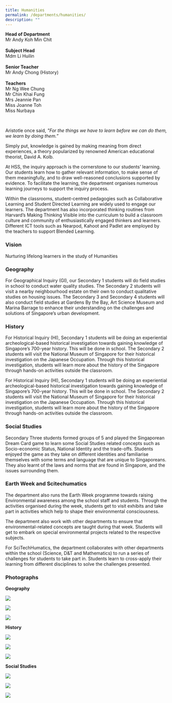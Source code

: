 ```yaml
---
title: Humanities
permalink: /departments/humanities/
description: ""
---
```

**Head of Department**    
Mr Andy Koh Min Chit  
   
**Subject Head**  
Mdm Li Huilin  
   
**Senior Teacher**   
Mr Andy Chong (History)  
   
**Teachers**  
Mr Ng Wee Chung  
Mr Chin Khai Fung  
Mrs Jeannie Pan  
Miss Joanne Toh  
Miss Nurbaya  
 
   

Aristotle once said, _"For the things we have to learn before we can do them, we learn by doing them.”_

Simply put, knowledge is gained by making meaning from direct experiences, a theory popularized by renowned American educational theorist, David A. Kolb.

At HSS, the inquiry approach is the cornerstone to our students’ learning. Our students learn how to gather relevant information, to make sense of them meaningfully, and to draw well-reasoned conclusions supported by evidence. To facilitate the learning, the department organises numerous learning journeys to support the inquiry process.

Within the classrooms, student-centred pedagogies such as Collaborative Learning and Student Directed Learning are widely used to engage our learners. The department has also incorporated thinking routines from Harvard’s Making Thinking Visible into the curriculum to build a classroom culture and community of enthusiastically engaged thinkers and learners. Different ICT tools such as Nearpod, Kahoot and Padlet are employed by the teachers to support Blended Learning.

  

### Vision

Nurturing lifelong learners in the study of Humanities

### Geography

For Geographical Inquiry (GI), our Secondary 1 students will do field studies in school to conduct water quality studies. The Secondary 2 students will visit a nearby neighbourhood estate on their own to conduct qualitative studies on housing issues. The Secondary 3 and Secondary 4 students will also conduct field studies at Gardens By the Bay, Art Science Museum and Marina Barrage to enhance their understanding on the challenges and solutions of Singapore’s urban development.

### History

For Historical Inquiry (HI), Secondary 1 students will be doing an experiential archeological-based historical investigation towards gaining knowledge of Singapore’s 700-year history. This will be done in school. The Secondary 2 students will visit the National Museum of Singapore for their historical investigation on the Japanese Occupation. Through this historical investigation, students will learn more about the history of the Singapore through hands-on activities outside the classroom.

For Historical Inquiry (HI), Secondary 1 students will be doing an experiential archeological-based historical investigation towards gaining knowledge of Singapore’s 700-year history. This will be done in school. The Secondary 2 students will visit the National Museum of Singapore for their historical investigation on the Japanese Occupation. Through this historical investigation, students will learn more about the history of the Singapore through hands-on activities outside the classroom.

### Social Studies

Secondary Three students formed groups of 5 and played the Singaporean Dream Card game to learn some Social Studies related concepts such as Socio-economic Status, National Identity and the trade-offs. Students enjoyed the game as they take on different identities and familiarise themselves with some terms and language that are unique to Singaporeans. They also learnt of the laws and norms that are found in Singapore, and the issues surrounding them.   

### Earth Week and Scitechumatics

The department also runs the Earth Week programme towards raising Environmental awareness among the school staff and students. Through the activities organised during the week, students get to visit exhibits and take part in activities which help to shape their environmental consciousness.

  

The department also work with other departments to ensure that environmental-related concepts are taught during that week. Students will get to embark on special environmental projects related to the respective subjects.

  

For SciTechHumatics, the department collaborates with other departments within the school (Science, D&T and Mathematics) to run a series of challenges for students to take part in. Students learn to cross-apply their learning from different disciplines to solve the challenges presented.

  

### Photographs

**Geography**

![](/images/GI_1.png)

![](/images/GI_2.jpeg)

![](/images/GI_3.png)

**History**

![](/images/Hist_1.jpeg)

![](/images/Hist_2.jpeg)

![](/images/Hist_3.jpeg)

**Social Studies**

![](/images/SS_1.jpeg)

![](/images/SS_2.jpeg)

![](/images/SS_3.jpeg)